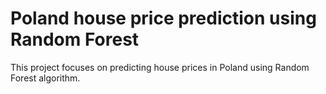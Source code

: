 # Poland house price prediction using Random Forest
This project focuses on predicting house prices in Poland using Random Forest algorithm.
